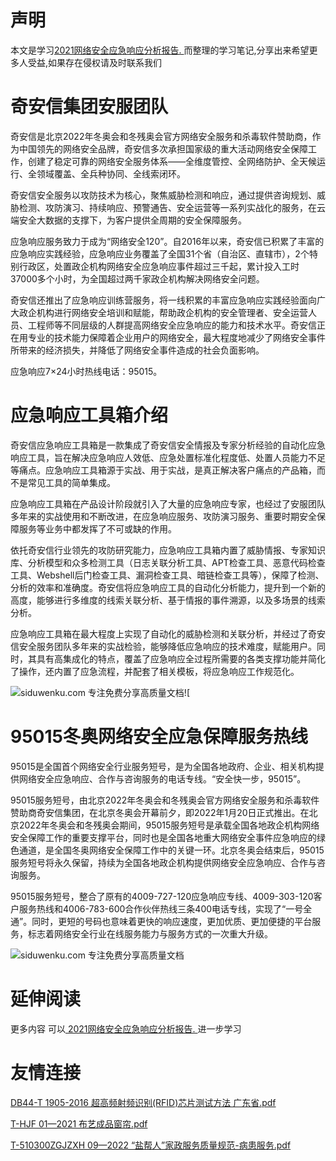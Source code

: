 # 声明 
本文是学习[2021网络安全应急响应分析报告. ](https://siduwenku.com/view/55042?f=new_2023)而整理的学习笔记,分享出来希望更多人受益,如果存在侵权请及时联系我们
# 奇安信集团安服团队  
  
奇安信是北京2022年冬奥会和冬残奥会官方网络安全服务和杀毒软件赞助商，作为中国领先的网络安全品牌，奇安信多次承担国家级的重大活动网络安全保障工作，创建了稳定可靠的网络安全服务体系——全维度管控、全网络防护、全天候运行、全领域覆盖、全兵种协同、全线索闭环。  
  
奇安信安全服务以攻防技术为核心，聚焦威胁检测和响应，通过提供咨询规划、威胁检测、攻防演习、持续响应、预警通告、安全运营等一系列实战化的服务，在云端安全大数据的支撑下，为客户提供全周期的安全保障服务。  
  
应急响应服务致力于成为“网络安全120”。自2016年以来，奇安信已积累了丰富的应急响应实践经验，应急响应业务覆盖了全国31个省（自治区、直辖市），2个特别行政区，处置政企机构网络安全应急响应事件超过三千起，累计投入工时37000多个小时，为全国超过两千家政企机构解决网络安全问题。  
  
奇安信还推出了应急响应训练营服务，将一线积累的丰富应急响应实践经验面向广大政企机构进行网络安全培训和赋能，帮助政企机构的安全管理者、安全运营人员、工程师等不同层级的人群提高网络安全应急响应的能力和技术水平。奇安信正在用专业的技术能力保障着企业用户的网络安全，最大程度地减少了网络安全事件所带来的经济损失，并降低了网络安全事件造成的社会负面影响。  
  
应急响应7×24小时热线电话：95015。  
  
# 应急响应工具箱介绍  
  
奇安信应急响应工具箱是一款集成了奇安信安全情报及专家分析经验的自动化应急响应工具，旨在解决应急响应人效低、应急处置标准化程度低、处置人员能力不足等痛点。应急响应工具箱源于实战、用于实战，是真正解决客户痛点的产品箱，而不是常见工具的简单集成。  
  
应急响应工具箱在产品设计阶段就引入了大量的应急响应专家，也经过了安服团队多年来的实战使用和不断改进，在应急响应服务、攻防演习服务、重要时期安全保障服务等业务中都发挥了不可或缺的作用。  
  
依托奇安信行业领先的攻防研究能力，应急响应工具箱内置了威胁情报、专家知识库、分析模型和众多检测工具（日志关联分析工具、APT检查工具、恶意代码检查工具、Webshell后门检查工具、漏洞检查工具、暗链检查工具等），保障了检测、分析的效率和准确度。奇安信将应急响应工具的自动化分析能力，提升到一个新的高度，能够进行多维度的线索关联分析、基于情报的事件溯源，以及多场景的线索分析。  
  
应急响应工具箱在最大程度上实现了自动化的威胁检测和关联分析，并经过了奇安信安全服务团队多年来的实战检验，能够降低应急响应的技术难度，赋能用户。同时，其具有高集成化的特点，覆盖了应急响应全过程所需要的各类支撑功能并简化了操作，还内置了应急流程，并配套了相关模板，将应急响应工作规范化。  
  
![siduwenku.com 专注免费分享高质量文档](http://public.host.github5.com/media/d00d8ff0de17555169c698989eaeaec9.png)![  
  
# 95015冬奥网络安全应急保障服务热线  
  
95015是全国首个网络安全行业服务短号，是为全国各地政府、企业、相关机构提供网络安全应急响应、合作与咨询服务的电话专线。“安全快一步，95015”。  
  
95015服务短号，由北京2022年冬奥会和冬残奥会官方网络安全服务和杀毒软件赞助商奇安信集团，在北京冬奥会开幕前夕，即2022年1月20日正式推出。在北京2022年冬奥会和冬残奥会期间，95015服务短号是承载全国各地政企机构网络安全保障工作的重要支撑平台，同时也是全国各地重大网络安全事件应急响应的绿色通道，是全国冬奥网络安全保障工作中的关键一环。北京冬奥会结束后，95015服务短号将永久保留，持续为全国各地政企机构提供网络安全应急响应、合作与咨询服务。  
  
95015服务短号，整合了原有的4009-727-120应急响应专线、4009-303-120客户服务热线和4006-783-600合作伙伴热线三条400电话专线，实现了“一号全通”。同时，更短的号码也意味着更快的响应速度，更加优质、更加便捷的平台服务，标志着网络安全行业在线服务能力与服务方式的一次重大升级。  
  
![siduwenku.com 专注免费分享高质量文档](http://public.host.github5.com/media/8d9271bc4e41404e4f14ae03ccda6f69.jpeg)  

# 延伸阅读 
 更多内容 可以[ 2021网络安全应急响应分析报告. ](https://siduwenku.com/view/55042?f=2023)进一步学习

# 友情连接
[DB44-T 1905-2016 超高频射频识别(RFID)芯片测试方法 广东省.pdf](http://github5.com/view/46106?f=new)

[T-HJF 01—2021 布艺成品窗帘.pdf](http://github5.com/view/70219?f=new)

[T-510300ZGJZXH 09—2022 “盐帮人”家政服务质量规范-病患服务.pdf](http://github5.com/view/66630?f=new)
